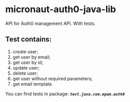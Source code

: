 # micronaut-auth0-java-lib
API for Auth0 management API. With tests.
## Test contains:

1) create user;
2) get user by email;
3) get user by id;
4) update user;
5) delete user;
6) get user without required parameters;
7) get email template.

You can find tests in package: _**`test.java.com.epam.auth0`**_

